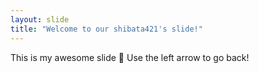 ```yaml
---
layout: slide
title: "Welcome to our shibata421's slide!"
---
```

This is my awesome slide :tada:
Use the left arrow to go back!
